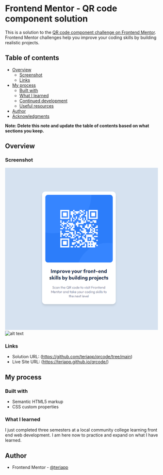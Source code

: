# Frontend Mentor - QR code component solution

This is a solution to the [QR code component challenge on Frontend Mentor](https://www.frontendmentor.io/challenges/qr-code-component-iux_sIO_H). Frontend Mentor challenges help you improve your coding skills by building realistic projects. 

## Table of contents

- [Overview](#overview)
  - [Screenshot](#screenshot)
  - [Links](#links)
- [My process](#my-process)
  - [Built with](#built-with)
  - [What I learned](#what-i-learned)
  - [Continued development](#continued-development)
  - [Useful resources](#useful-resources)
- [Author](#author)
- [Acknowledgments](#acknowledgments)

**Note: Delete this note and update the table of contents based on what sections you keep.**

## Overview

### Screenshot

![image](screenshot.png)
![alt text](http://url/to/img.png)




### Links

- Solution URL: (https://github.com/teriapp/qrcode/tree/main)
- Live Site URL: (https://teriapp.github.io/qrcode/)

## My process

### Built with

- Semantic HTML5 markup
- CSS custom properties


### What I learned

I just completed three semesters at a local community college learning front end web development. I am here now to practice and expand on what I have learned.


## Author

- Frontend Mentor - [@teriapp](https://www.frontendmentor.io/profile/teriapp)



